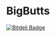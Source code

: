 BigButts
========


[![Bitdeli Badge](https://d2weczhvl823v0.cloudfront.net/wookoouk/bigbutts/trend.png)](https://bitdeli.com/free "Bitdeli Badge")

